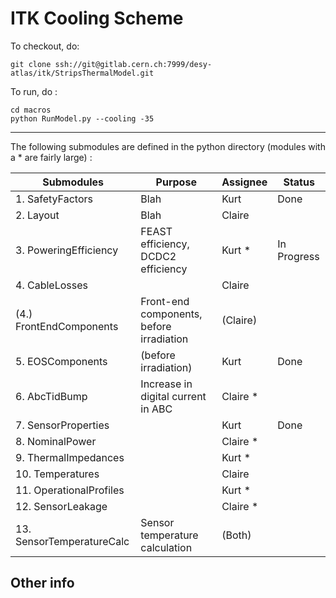 ITK Cooling Scheme
========================

To checkout, do:

    git clone ssh://git@gitlab.cern.ch:7999/desy-atlas/itk/StripsThermalModel.git

To run, do :

    cd macros
    python RunModel.py --cooling -35


--------
The following submodules are defined in the python directory (modules with a * are fairly large) :

Submodules                   | Purpose                                  | Assignee   | Status
-----------------------------|------------------------------------------|------------|----------------------------------------
1. SafetyFactors             | Blah                                     | Kurt       | Done
2. Layout                    | Blah                                     | Claire     |
3. PoweringEfficiency        | FEAST efficiency, DCDC2 efficiency       | Kurt *     | In Progress
4. CableLosses               |                                          | Claire     |
(4.) FrontEndComponents      | Front-end components, before irradiation | (Claire)   |
5. EOSComponents             | (before irradiation)                     | Kurt       | Done
6. AbcTidBump                | Increase in digital current in ABC       | Claire *   |
7. SensorProperties          |                                          | Kurt       | Done
8. NominalPower              |                                          | Claire *   |
9. ThermalImpedances         |                                          | Kurt *     |
10. Temperatures             |                                          | Claire     |
11. OperationalProfiles      |                                          | Kurt *     |
12. SensorLeakage            |                                          | Claire *   |
13. SensorTemperatureCalc    | Sensor temperature calculation           | (Both)     |

Other info
-----

